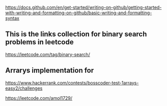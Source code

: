 
https://docs.github.com/en/get-started/writing-on-github/getting-started-with-writing-and-formatting-on-github/basic-writing-and-formatting-syntax




## This is the links collection for binary search problems in leetcode 

https://leetcode.com/tag/binary-search/


## Arrarys implementation for

https://www.hackerrank.com/contests/bosscoder-test-1arrays-easy2/challenges




https://leetcode.com/amol1729/





